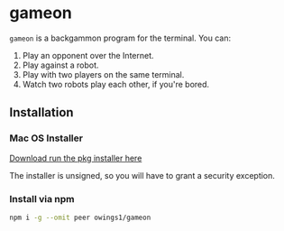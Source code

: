 # gameon

`gameon` is a backgammon program for the terminal. You can:

1. Play an opponent over the Internet.
2. Play against a robot.
3. Play with two players on the same terminal.
4. Watch two robots play each other, if you're bored.

## Installation

### Mac OS Installer

[Download run the pkg installer here][mac-pkg]

The installer is unsigned, so you will have to grant a security exception.

### Install via npm

```bash
npm i -g --omit peer owings1/gameon
```

[mac-pkg]: https://gameon.s3-us-west-2.amazonaws.com/gameon.pkg

